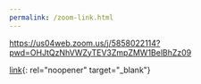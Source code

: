 ```yaml
---
permalink: /zoom-link.html
---
```

https://us04web.zoom.us/j/5858022114?pwd=OHJtQzNhVWZyTEV3ZmpZMW1BelBhZz09 

[link](https://us04web.zoom.us/j/5858022114?pwd=OHJtQzNhVWZyTEV3ZmpZMW1BelBhZz09){: rel="noopener" target="_blank"}
 
